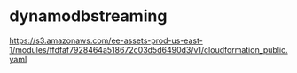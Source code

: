 # dynamodbstreaming



https://s3.amazonaws.com/ee-assets-prod-us-east-1/modules/ffdfaf7928464a518672c03d5d6490d3/v1/cloudformation_public.yaml
